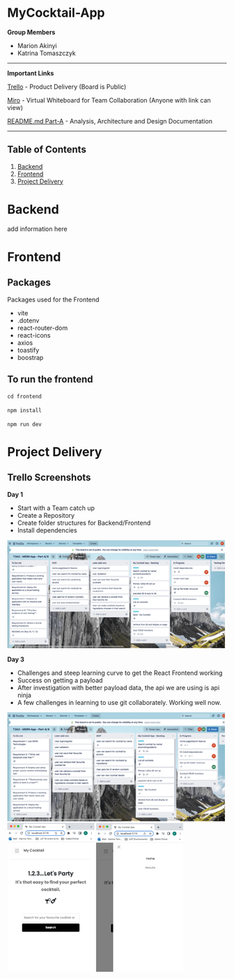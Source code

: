 # MyCocktail-App


**Group Members**

* Marion Akinyi
* Katrina Tomaszczyk

____________________________________________________________________________________

**Important Links**

[Trello](https://trello.com/invite/b/bGaDJxU8/ATTI8ede4dc9eb69ccd7f3c83fc1213fe4b54F7075F6/t3a2-mern-app-part-a) - Product Delivery (Board is Public)

[Miro](https://miro.com/app/board/uXjVPzbXD88=/) - Virtual Whiteboard for Team Collaboration (Anyone with link can view)

[README.md Part-A](Part-A/README.md) - Analysis, Architecture and Design Documentation

____________________________________________________________________________________

## Table of Contents

1. [Backend](#backend)
2. [Frontend](#frontend)
3. [Project Delivery](#tracking)

# Backend<a name="backend"></a>

add information here

# Frontend<a name="frontend"></a>

## Packages

Packages used for the Frontend

* vite
* .dotenv
* react-router-dom
* react-icons
* axios
* toastify
* boostrap


## To run the frontend

```
cd frontend

npm install

npm run dev

```

# Project Delivery<a name="tracking"></a>

## Trello Screenshots

**Day 1**

* Start with a Team catch up 
* Create a Repository
* Create folder structures for Backend/Frontend
* Install dependencies

<img src="docs/images/trello/day1.png" width="500">

**Day 3** 

* Challenges and steep learning curve to get the React Frontend working
* Success on getting a payload 
* After investigation with better payload data, the api we are using is api ninja
* A few challenges in learning to use git collaborately. Working well now.

<img src="docs/images/trello/day3.png" width="500">

<img src="docs/images/mw_day3.png" width="200">
<img src="docs/images/mw_day3_nav.png" width="200">

